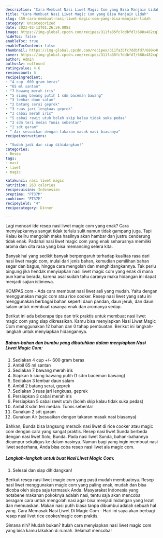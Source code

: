 ```yaml
---
description: "Cara Membuat Nasi Liwet Magic Com yang Bisa Manjain Lidah"
title: "Cara Membuat Nasi Liwet Magic Com yang Bisa Manjain Lidah"
slug: 459-cara-membuat-nasi-liwet-magic-com-yang-bisa-manjain-lidah
category: Uncategorized
date: 2023-02-13T01:26:59.008Z
image: https://img-global.cpcdn.com/recipes/311fa35fc7ddbfd7/680x482cq70/nasi-liwet-magic-com-foto-resep-utama.jpg
hideToc: false
enableToc: true
enableTocContent: false
thumbnail: https://img-global.cpcdn.com/recipes/311fa35fc7ddbfd7/680x482cq70/nasi-liwet-magic-com-foto-resep-utama.jpg
cover: https://img-global.cpcdn.com/recipes/311fa35fc7ddbfd7/680x482cq70/nasi-liwet-magic-com-foto-resep-utama.jpg
author: Admin
authorAv: notfound
ratingvalue: 4.6
reviewcount: 6
recipeingredient:
- "4 cup  600 gram beras"
- "65 ml santan"
- "7 bawang merah iris"
- "5 siung bawang putih 1 sdm baceman bawang"
- "3 lembar daun salam"
- "2 batang serai geprek"
- "3 ruas jari lengkuas geprek"
- "3 cabai merah iris"
- "5 cabai rawit utuh boleh skip kalau tidak suka pedas"
- "3 sdm teri medan Tumis sebentar"
- "2 sdt garam"
- " Air sesuaikan dengan takaran masak nasi biasanya"
recipeinstructions:

- "Sudah jadi dan siap dihidangkan!"
categories:
- Resep
tags:
- nasi
- liwet
- magic

katakunci: nasi liwet magic 
nutrition: 263 calories
recipecuisine: Indonesian
preptime: "PT37M"
cooktime: "PT37M"
recipeyield: "4"
recipecategory: Dinner

---
```



Lagi mencari ide resep nasi liwet magic com yang enak? Cara menyiapkannya sangat tidak terlalu sulit namun tidak gampang juga. Tapi Kalau keliru mengolah maka hasilnya akan hambar dan justru cenderung tidak enak. Padahal nasi liwet magic com yang enak seharusnya memiliki aroma dan cita rasa yang bisa memancing selera kita.


Banyak hal yang sedikit banyak berpengaruh terhadap kualitas rasa dari nasi liwet magic com, mulai dari jenis bahan, kemudian pemilihan bahan segar dan bagus, hingga cara mengolah dan menghidangkannya. Tak perlu bingung jika hendak menyiapkan nasi liwet magic com yang enak di mana pun kamu berada, karena asal sudah tahu caranya maka hidangan ini dapat menjadi sajian istimewa.

KOMPAS.com - Ada cara membuat nasi liwet asli yang mudah. Yaitu dengan menggunakan magic com atau rice cooker. Resep nasi liwet yang satu ini menggunakan berbagai bahan seperti daun pandan, daun jeruk, dan daun salam untuk membuat rasanya enak dan aromanya sedap.


Berikut ini ada beberapa tips dan trik praktis untuk membuat nasi liwet magic com yang siap dikreasikan. Kamu bisa menyiapkan Nasi Liwet Magic Com menggunakan 12 bahan dan 0 tahap pembuatan. Berikut ini langkah-langkah untuk menyiapkan hidangannya.

<!--inarticleads1-->

##### Bahan-bahan dan bumbu yang dibutuhkan dalam menyiapkan Nasi Liwet Magic Com:

1. Sediakan 4 cup +/- 600 gram beras
1. Ambil 65 ml santan
1. Sediakan 7 bawang merah iris
1. Siapkan 5 siung bawang putih (1 sdm baceman bawang)
1. Sediakan 3 lembar daun salam
1. Ambil 2 batang serai, geprek
1. Sediakan 3 ruas jari lengkuas, geprek
1. Persiapkan 3 cabai merah iris
1. Persiapkan 5 cabai rawit utuh (boleh skip kalau tidak suka pedas)
1. Ambil 3 sdm teri medan. Tumis sebentar
1. Gunakan 2 sdt garam
1. Gunakan  Air (sesuaikan dengan takaran masak nasi biasanya)


Bahkan, Bunda bisa langsung meracik nasi liwet di rice cooker atau magic com dengan cara yang sangat praktis. Resep nasi liwet Sunda berbeda dengan nasi liwet Solo, Bunda. Pada nasi liwet Sunda, bahan-bahannya dicampur sekaligus ke dalam nasinya. Namun bagi yang ingin membuat nasi liwet sederhana, Anda bisa coba resep nasi liwet ala magic com. 

<!--inarticleads2-->

##### Langkah-langkah untuk buat Nasi Liwet Magic Com:


1. Selesai dan siap dihidangkan!

Berikut resep nasi liwet magic com yang pasti mudah membuatnya. Resep nasi liwet menggunakan magic com yang paling enak, mudah dan bisa dicoba oleh siapa saja termasuk Anda. Masyarakat Indonesia yang notabene makanan pokoknya adalah nasi, tentu saja akan mencoba beragam cara untuk mengolah nasi agar bisa menjadi hidangan yang lezat dan memuaskan. Makan nasi putih biasa tanpa dibumbui adalah sebuah hal yang. Cara Memasak Nasi Liwet Di Magic Com - Hari ini saya akan berbagi resep nasi livet rice cooker/magic com praktis. 

Gimana nih? Mudah bukan? Itulah cara menyiapkan nasi liwet magic com yang bisa kamu lakukan di rumah. Selamat mencoba!
